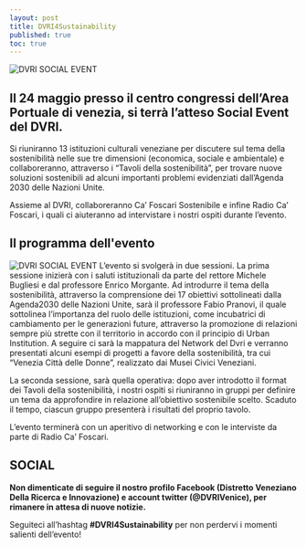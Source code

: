 ```yaml
---
layout: post
title: DVRI4Sustainability
published: true
toc: true
---
```

![DVRI SOCIAL EVENT]({{site.baseurl}}/assets/posts/Urban_Sustainability.png)
## Il 24 maggio presso il centro congressi dell’Area Portuale di venezia, si terrà l’atteso Social Event del DVRI.

Si riuniranno 13 istituzioni culturali veneziane per discutere sul tema della sostenibilità nelle sue tre dimensioni (economica, sociale e ambientale) e collaboreranno, attraverso i “Tavoli della sostenibilità”, per trovare nuove soluzioni sostenibili ad alcuni importanti problemi evidenziati dall’Agenda 2030 delle Nazioni Unite.

Assieme al DVRI, collaboreranno Ca’ Foscari Sostenibile e infine Radio Ca’ Foscari, i quali ci aiuteranno ad intervistare i nostri ospiti durante l’evento.

## Il programma dell'evento
![DVRI SOCIAL EVENT]({{site.baseurl}}/assets/posts/PROGRAMMA_DVRI.png)
L’evento si svolgerà in due sessioni. La prima sessione inizierà con i saluti istituzionali da parte del rettore Michele Bugliesi e dal professore Enrico Morgante. Ad introdurre il tema della sostenibilità, attraverso la comprensione dei 17 obiettivi sottolineati dalla Agenda2030 delle Nazioni Unite, sarà il professore Fabio Pranovi, il quale sottolinea l’importanza del ruolo delle istituzioni, come incubatrici di cambiamento per le generazioni future, attraverso la promozione di relazioni sempre più strette con il territorio in accordo con il principio di Urban Institution. A seguire ci sarà la mappatura del Network del Dvri e verranno presentati alcuni esempi di progetti a favore della sostenibilità, tra cui “Venezia Città delle Donne”, realizzato dai Musei Civici Veneziani. 

La seconda sessione, sarà quella operativa: dopo aver introdotto il format dei Tavoli della sostenibilità, i nostri ospiti si riuniranno in gruppi per definire un tema da approfondire in relazione all’obiettivo sostenibile scelto. Scaduto il tempo, ciascun gruppo presenterà i risultati del proprio tavolo. 

L’evento terminerà con un aperitivo di networking e con le interviste da parte di Radio Ca’ Foscari.

## SOCIAL

**Non dimenticate di seguire il nostro profilo Facebook (Distretto Veneziano Della Ricerca e Innovazione) e account twitter (@DVRIVenice), per rimanere in attesa di nuove notizie.**

Seguiteci all’hashtag **#DVRI4Sustainability** per non perdervi i momenti salienti dell’evento!

